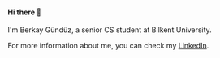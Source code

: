 #### Hi there 👋

I'm Berkay Gündüz, a senior CS student at Bilkent University.

For more information about me, you can check my [LinkedIn](https://linkedin.com/in/berkay-gunduz).

<!--
**berkaygunduzz/berkaygunduzz** is a ✨ _special_ ✨ repository because its `README.md` (this file) appears on your GitHub profile.

Here are some ideas to get you started:

- 🔭 I’m currently working on ...
- 🌱 I’m currently learning ...
- 👯 I’m looking to collaborate on ...
- 🤔 I’m looking for help with ...
- 💬 Ask me about ...
- 📫 How to reach me: ...
- 😄 Pronouns: ...
- ⚡ Fun fact: ...
-->
